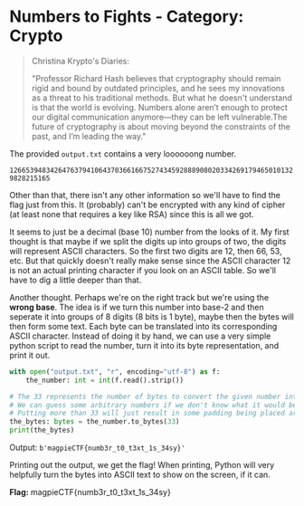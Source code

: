 # Numbers to Fights - Category: Crypto

>Christina Krypto's Diaries:
>
>"Professor Richard Hash believes that cryptography should remain rigid and bound by outdated principles, and he sees my innovations as a threat to his traditional methods. But what he doesn't understand is that the world is evolving. Numbers alone aren’t enough to protect our digital communication anymore—they can be left vulnerable.The future of cryptography is about moving beyond the constraints of the past, and I’m leading the way."

The provided `output.txt` contains a very loooooong number.

```12665394834264763794106437036616675274345928889080203342691794650101329828215165```

Other than that, there isn't any other information so we'll have to find the flag just from this. It (probably) can't be encrypted with any kind of cipher (at least none that requires a key like RSA) since this is all we got. 

It seems to just be a decimal (base 10) number from the looks of it. My first thought is that maybe if we split the digits up into groups of two, the digits will represent ASCII characters. So the first two digits are 12, then 66, 53, etc. But that quickly doesn't really make sense since the ASCII character 12 is not an actual printing character if you look on an ASCII table. So we'll have to dig a little deeper than that.

Another thought. Perhaps we're on the right track but we're using the **wrong base**. The idea is if we turn this number into base-2 and then seperate it into groups of 8 digits (8 bits is 1 byte), maybe then the bytes will then form some text. Each byte can be translated into its corresponding ASCII character. Instead of doing it by hand, we can use a very simple python script to read the number, turn it into its byte representation, and print it out.

```python
with open("output.txt", "r", encoding="utf-8") as f:
    the_number: int = int(f.read().strip())

# The 33 represents the number of bytes to convert the given number into. 
# We can guess some arbitrary numbers if we don't know what it would be. 
# Putting more than 33 will just result in some padding being placed around the flag.
the_bytes: bytes = the_number.to_bytes(33)
print(the_bytes)
```

Output: `b'magpieCTF{numb3r_t0_t3xt_1s_34sy}'`

Printing out the output, we get the flag! When printing, Python will very helpfully turn the bytes into ASCII text to show on the screen, if it can.

**Flag:** magpieCTF{numb3r\_t0\_t3xt\_1s\_34sy}
